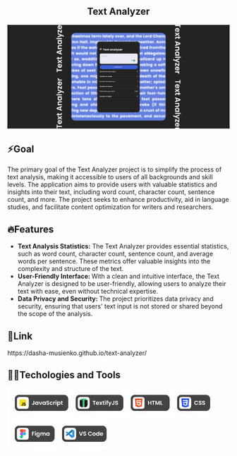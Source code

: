 <h2 align="center">Text Analyzer</h2>
<img src="https://github.com/dasha-musienko/text-analyzer/blob/main/img/cover.jpeg" alt="Cover image">
<h2>⚡️Goal</h2>
<p>The primary goal of the Text Analyzer project is to simplify the process of text analysis, making it accessible to users of all backgrounds and skill levels. The application aims to provide users with valuable statistics and insights into their text, including word count, character count, sentence count, and more. The project seeks to enhance productivity, aid in language studies, and facilitate content optimization for writers and researchers.</p>
<h2>🔥Features</h2>
  <ul>
    <li><strong>Text Analysis Statistics:</strong> The Text Analyzer provides essential statistics, such as word count, character count, sentence count, and average words per sentence. These metrics offer valuable insights into the complexity and structure of the text.</li>
    <li><strong>User-Friendly Interface: </strong>With a clean and intuitive interface, the Text Analyzer is designed to be user-friendly, allowing users to analyze their text with ease, even without technical expertise.</li>
    <li><strong>Data Privacy and Security: </strong>The project prioritizes data privacy and security, ensuring that users' text input is not stored or shared beyond the scope of the analysis.</li>
  </ul>
    <h2>🔗Link</h2>
https://dasha-musienko.github.io/text-analyzer/
  <h2>👩‍💻Techologies and Tools</h2>
  <img align="left" height="70px" alt="Cover image" src="https://github.com/dasha-musienko/text-analyzer/blob/main/img/js.png"  />
  <img align="left" height="70px" alt="Cover image" src="https://github.com/dasha-musienko/text-analyzer/blob/main/img/textify.png"  />
  <img align="left" height="70px" alt="Cover image" src="https://github.com/dasha-musienko/text-analyzer/blob/main/img/html.png"  />
  <img align="left" height="70px" alt="Cover image" src="https://github.com/dasha-musienko/text-analyzer/blob/main/img/css.png"  />
  <img align="left" height="70px" alt="Cover image" src="https://github.com/dasha-musienko/text-analyzer/blob/main/img/figma.png"  />
  <img align="left" height="70px" alt="Cover image" src="https://github.com/dasha-musienko/text-analyzer/blob/main/img/vscode.png"  />
